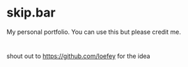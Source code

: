 # skip.bar
My personal portfolio. You can use this but please credit me.
#
shout out to https://github.com/loefey for the idea
